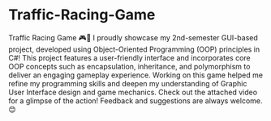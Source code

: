 # Traffic-Racing-Game
 Traffic Racing Game 🎮🚗  I proudly showcase my 2nd-semester GUI-based project, developed using Object-Oriented Programming (OOP) principles in C#!  This project features a user-friendly interface and incorporates core OOP concepts such as encapsulation, inheritance, and polymorphism to deliver an engaging gameplay experience.  Working on this game helped me refine my programming skills and deepen my understanding of Graphic User Interface design and game mechanics.  Check out the attached video for a glimpse of the action! Feedback and suggestions are always welcome. 😊
